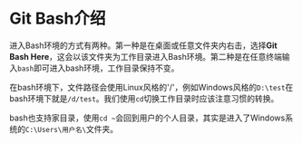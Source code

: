 # Git Bash介绍

进入Bash环境的方式有两种。第一种是在桌面或任意文件夹内右击，选择**Git Bash Here**，这会以该文件夹为工作目录进入Bash环境。第二种是在任意终端输入`bash`即可进入bash环境，工作目录保持不变。

在bash环境下，文件路径会使用Linux风格的'/'，例如Windows风格的`D:\test`在bash环境下就是`/d/test`。我们使用`cd`切换工作目录时应该注意习惯的转换。

bash也支持家目录，使用`cd ~`会回到用户的个人目录，其实是进入了Windows系统的`C:\Users\用户名\`文件夹。
